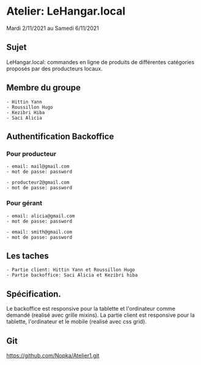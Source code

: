 # Atelier: LeHangar.local
Mardi 2/11/2021 au Samedi 6/11/2021

## Sujet
LeHangar.local: commandes en ligne de produits de différentes catégories proposés par des producteurs locaux. 

## Membre du groupe 
```
- Hittin Yann
- Roussillon Hugo
- Kezibri Hiba
- Saci Alicia

```

## Authentification Backoffice
### Pour producteur
```
- email: mail@gmail.com
- mot de passe: password

- producteur2@gmail.com
- mot de passe: password

```
### Pour gérant
```
- email: alicia@gmail.com
- mot de passe: password

- email: smith@gmail.com
- mot de passe: password

```

## Les taches
```
- Partie client: Hittin Yann et Roussillon Hugo 
- Partie backoffice: Saci Alicia et Kezibri hiba

```

## Spécification.
Le backoffice est responsive pour la tablette et l'ordinateur comme demandé (realisé avec grille mixins).
La partie client est responsive pour la tablette, l'ordinateur et le mobile (realisé avec css grid).


## Git
https://github.com/Nopka/Atelier1.git
